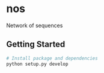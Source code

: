 # nos

Network of sequences

## Getting Started

```sh
# Install package and dependencies
python setup.py develop
```
